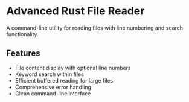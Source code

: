 # Advanced Rust File Reader

A command-line utility for reading files with line numbering and search functionality.

## Features

- File content display with optional line numbers
- Keyword search within files
- Efficient buffered reading for large files
- Comprehensive error handling
- Clean command-line interface
